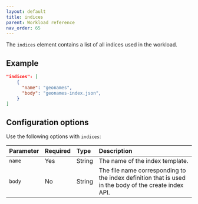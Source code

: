 ```yaml
---
layout: default
title: indices
parent: Workload reference
nav_order: 65
---
```


The `indices` element contains a list of all indices used in the workload. 

## Example

```json
"indices": [
    {
      "name": "geonames",
      "body": "geonames-index.json",
    }
]
```

## Configuration options

Use the following options with `indices`:

Parameter | Required | Type | Description
:--- | :--- | :--- | :---
| `name` | Yes | String | The name of the index template. |
| `body` | No | String | The file name corresponding to the index definition that is used in the body of the create index API. |
